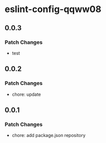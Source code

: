 # eslint-config-qqww08

## 0.0.3

### Patch Changes

- test

## 0.0.2

### Patch Changes

- chore: update

## 0.0.1

### Patch Changes

- chore: add package.json repository
